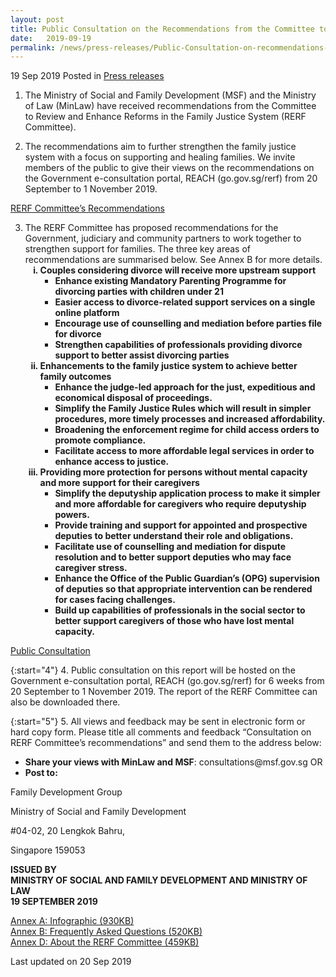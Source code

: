 ```yaml
---
layout: post
title: Public Consultation on the Recommendations from the Committee to Review and Enhance Reforms in the Family Justice System
date:   2019-09-19
permalink: /news/press-releases/Public-Consultation-on-recommendations-from-committee-to-review-and-enhance-reforms-in-family-justice-system
---
```


19 Sep 2019 Posted in [Press releases](/news/press-releases)


1. The Ministry of Social and Family Development (MSF) and the Ministry of Law (MinLaw) have received recommendations from the Committee to Review and Enhance Reforms in the Family Justice System (RERF Committee).

2. The recommendations aim to further strengthen the family justice system with a focus on supporting and healing families. We invite members of the public to give their views on the recommendations on the Government e-consultation portal, REACH (go.gov.sg/rerf) from 20 September to 1 November 2019.

<u>RERF Committee’s Recommendations</u>

<ol start="3">
<li>The RERF Committee has proposed recommendations for the Government, judiciary and community partners to work together to strengthen support for families. The three key areas of recommendations are summarised below. See Annex B for more details.

<ol style="list-style-type: lower-roman">
<li style="font-weight:bold">Couples considering divorce will receive more upstream support
<ul>
<li> Enhance existing Mandatory Parenting Programme for divorcing parties with children under 21</li>
<li>Easier access to divorce-related support services on a single online platform</li>
<li>Encourage use of counselling and mediation before parties file for divorce</li>
<li>Strengthen capabilities of professionals providing divorce support to better assist divorcing parties </li>
</ul>
</li>
<li style="font-weight:bold"> Enhancements to the family justice system to achieve better family outcomes
<ul>
<li>Enhance the judge-led approach for the just, expeditious and economical disposal of proceedings.</li>
<li>Simplify the Family Justice Rules which will result in simpler procedures, more timely processes and increased affordability.</li>
<li>Broadening the enforcement regime for child access orders to promote compliance.</li>
<li>Facilitate access to more affordable legal services in order to enhance access to justice.</li>
 </ul>
 </li>
<li style="font-weight:bold"> Providing more protection for persons without mental capacity and more support for their caregivers
<ul>
 <li>Simplify the deputyship application process to make it simpler and more affordable for caregivers who require deputyship powers.</li>
 <li>Provide training and support for appointed and prospective deputies to better understand their role and obligations.</li>
 <li> Facilitate use of counselling and mediation for dispute resolution and to better support deputies who may face caregiver stress.</li>
 <li> Enhance the Office of the Public Guardian’s (OPG) supervision of deputies so that appropriate intervention can be rendered for cases facing challenges.</li>
<li>Build up capabilities of professionals in the social sector to better support caregivers of those who have lost mental capacity.</li>
</ul>
    
 </li>
</ol>

</li>
</ol>


<u>Public Consultation</u>

{:start="4"}
4. Public consultation on this report will be hosted on the Government e-consultation portal, REACH (go.gov.sg/rerf)  for 6 weeks from 20 September to 1 November 2019. The report of the RERF Committee can also be downloaded there.

 
{:start="5"}
5. All views and feedback may be sent in electronic form or hard copy form. Please title all comments and feedback “Consultation on RERF Committee’s recommendations” and send them to the address below:

<ul>
<li><strong>Share your views with MinLaw and MSF</strong>: consultations@msf.gov.sg OR</li>
<li><strong>Post to:</strong></li>
</ul>


<p class="address-centered">Family Development Group</p>
<p class="address-centered">Ministry of Social and Family Development</p>
<p class="address-centered">#04-02, 20 Lengkok Bahru,</p>
<p class="address-centered">Singapore 159053</p>



**ISSUED BY**  
**MINISTRY OF SOCIAL AND FAMILY DEVELOPMENT AND MINISTRY OF LAW**  
**19 SEPTEMBER 2019**  

[Annex A: Infographic (930KB)](/files/news/press-releases/2019/09/RERFInfographic.jpg)  
[Annex B: Frequently Asked Questions (520KB)](/files/news/press-releases/2019/09/RERFANNEXB.pdf)  
[Annex D: About the RERF Committee (459KB)](/files/news/press-releases/2019/09/RERFANNEXD.pdf)  


<p class="right-side-updated">Last updated on 20 Sep 2019</p>
